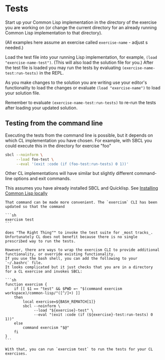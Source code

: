 # Tests

Start up your Common Lisp implementation in the directory of the exercise you are working on (or change the current directory for an already running Common Lisp implementation to that directory).

(All examples here assume an exercise called `exercise-name` - adjust s needed.)

Load the test file into your running Lisp implementation, for example, `(load "exercise-name-test")`. 
(This will also load the solution file for you.)
After the test file is loaded you may run the tests by evaluating `(exercise-name-test:run-tests)` in the REPL.

As you make changes to the solution you are writing use your editor's functionality to load the changes or evaluate `(load "exercise-name")` to load your solution file.

Remember to evaluate `(exercise-name-test:run-tests)` to re-run the tests after loading your updated solution.

## Testing from the command line

Executing the tests from the command line is possible, but it depends on which CL implementation you have chosen.
For example, with SBCL you could execute this in the directory for exercise "foo"

```sh
sbcl --noinform \
     --load foo-test \
     --eval '(exit :code (if (foo-test:run-tests) 0 1))'
```

Other CL implementations will have similar but slightly different command-line options and exit commands.

This assumes you have already installed SBCL and Quicklisp.
See [Installing Common Lisp locally](https://exercism.org/docs/tracks/common-lisp/installation)

~~~~exercism/note
That command can be made more convenient. The `exercism` CLI has been updated so that the command

```sh
exercism test
```

does "The Right Thing"™ to invoke the test suite for _most tracks_.
Unfortunately CL does not benefit because there is no single prescribed way to run the tests.

However, there are ways to wrap the exercism CLI to provide additional functionality, or override existing functionality.
If you use the bash shell, you can add the following to your `~/.bashrc` file.
It looks complicated but it just checks that you are in a directory for a CL exercise and invokes SBCL:

```sh
function exercism {
    if [[ $1 == "test" && $PWD =~ "$(command exercism workspace)/common-lisp/"([^/]+) ]]
    then
        local exercise=${BASH_REMATCH[1]}
        sbcl --noinform \
             --load "${exercise}-test" \
             --eval "(exit :code (if (${exercise}-test:run-tests) 0 1))"
    else
        command exercism "$@"
    fi
}
```

With that, you can run `exercism test` to run the tests for your CL exercises.
~~~~

